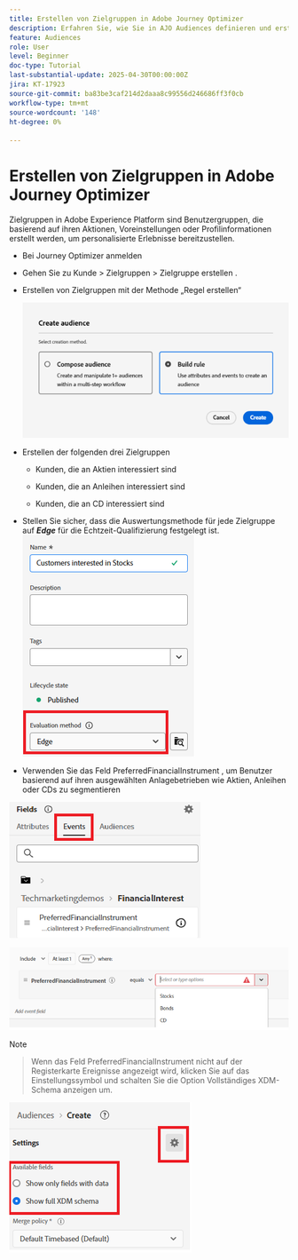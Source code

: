 ```yaml
---
title: Erstellen von Zielgruppen in Adobe Journey Optimizer
description: Erfahren Sie, wie Sie in AJO Audiences definieren und erstellen, um personalisierte Kunden-Journey und Echtzeit-Entscheidungen zu ermöglichen
feature: Audiences
role: User
level: Beginner
doc-type: Tutorial
last-substantial-update: 2025-04-30T00:00:00Z
jira: KT-17923
source-git-commit: ba83be3caf214d2daaa8c99556d246686ff3f0cb
workflow-type: tm+mt
source-wordcount: '148'
ht-degree: 0%

---
```


# Erstellen von Zielgruppen in Adobe Journey Optimizer


Zielgruppen in Adobe Experience Platform sind Benutzergruppen, die basierend auf ihren Aktionen, Voreinstellungen oder Profilinformationen erstellt werden, um personalisierte Erlebnisse bereitzustellen.

* Bei Journey Optimizer anmelden
* Gehen Sie zu Kunde > Zielgruppen > Zielgruppe erstellen .
* Erstellen von Zielgruppen mit der Methode „Regel erstellen“

  ![Audience](assets/rule-based-audience.png)

* Erstellen der folgenden drei Zielgruppen

   * Kunden, die an Aktien interessiert sind

   * Kunden, die an Anleihen interessiert sind

   * Kunden, die an CD interessiert sind


* Stellen Sie sicher, dass die Auswertungsmethode für jede Zielgruppe auf _**Edge**_ für die Echtzeit-Qualifizierung festgelegt ist.
  ![edge-audience](assets/audience-edge.png)

* Verwenden Sie das Feld PreferredFinancialInstrument , um Benutzer basierend auf ihren ausgewählten Anlagebetrieben wie Aktien, Anleihen oder CDs zu segmentieren

![event](assets/event-attribute.png)

![PreferredFinancialInstrument](assets/stock-customers.png)




>[!NOTE]
>
>>Wenn das Feld PreferredFinancialInstrument nicht auf der Registerkarte Ereignisse angezeigt wird, klicken Sie auf das Einstellungssymbol und schalten Sie die Option Vollständiges XDM-Schema anzeigen um.



![toggle-full-xdm-schema](assets/show-custom-fields.png)


